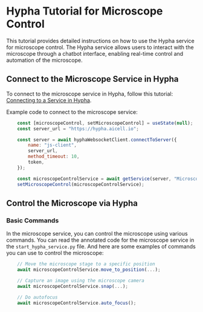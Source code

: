 # Hypha Tutorial for Microscope Control

This tutorial provides detailed instructions on how to use the Hypha service for microscope control. The Hypha service allows users to interact with the microscope through a chatbot interface, enabling real-time control and automation of the microscope.

## Connect to the Microscope Service in Hypha

To connect to the microscope service in Hypha, follow this tutorial: [Connecting to a Service in Hypha](https://docs.amun.ai/#/?id=using-the-service).

Example code to connect to the microscope service:

```javascript
    const [microscopeControl, setMicroscopeControl] = useState(null);
    const server_url = "https://hypha.aicell.io";

    const server = await hyphaWebsocketClient.connectToServer({
        name: "js-client",
        server_url,
        method_timeout: 10,
        token,
    });

    const microscopeControlService = await getService(server, "Microscope Control", "squid-control/microscope-control-squid-test");
    setMicroscopeControl(microscopeControlService);

```

## Control the Microscope via Hypha

### Basic Commands

In the microscope service, you can control the microscope using various commands. You can read the annotated code for the microscope service in the `start_hypha_service.py` file. And here are some examples of commands you can use to control the microscope:

```javascript
    // Move the microscope stage to a specific position
    await microscopeControlService.move_to_position(...);

    // Capture an image using the microscope camera
    await microscopeControlService.snap(...);

    // Do autofocus
    await microscopeControlService.auto_focus();

```
